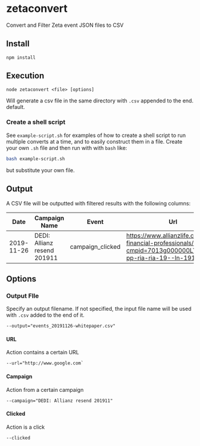 # zetaconvert
Convert and Filter Zeta event JSON files to CSV

## Install
```
npm install
```

## Execution
```
node zetaconvert <file> [options]
```
Will generate a csv file in the same directory with `.csv` appended to the end.
default.

### Create a shell script
See `example-script.sh` for examples of how to create a shell script to run multiple converts at a time, and to easily construct them in a file. Create your own `.sh` file and then run with with `bash` like:

```bash
bash example-script.sh
```
but substitute your own file.

## Output
A CSV file will be outputted with filtered results with the following columns:

| Date | Campaign Name | Event | Url | Email |
| ---- | ---- | ---- | ---- | ---- |
|2019-11-26|DEDI: Allianz resend 201911|campaign_clicked|https://www.allianzlife.com/for-financial-professionals/ria?cmpid=7013g000000LYakAAG-pp-ria-ria-19--ln-191015|mczaja777@gmail.com|

## Options

### Output FIle
Specify an output filename. If not specified, the input file name will be used with `.csv` added to the end of it.
```
--output="events_20191126-whitepaper.csv"
```

#### URL
Action contains a certain URL
```
--url="http://www.google.com`
```

#### Campaign
Action from a certain campaign
```
--campaign="DEDI: Allianz resend 201911" 
```

#### Clicked
Action is a click
```
--clicked
```